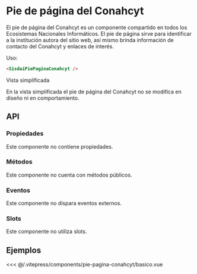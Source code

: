 <script setup>
import EjemploBasico from "../../.vitepress/components/pie-pagina-conahcyt/basico.vue";
</script>

# Pie de página del Conahcyt

El pie de página del Conahcyt es un componente compartido en todos los Ecosistemas Nacionales Informáticos. El pie de página sirve para identificar a la institución autora del sitio web, así mismo brinda información de contacto del Conahcyt y enlaces de interés.

Uso:

```html
<SisdaiPiePaginaConahcyt />
```

Vista simplificada

En la vista simplificada el pie de página del Conahcyt no se modifica en diseño ni en comportamiento.

<section id="api">

## API

### Propiedades

Este componente no contiene propiedades.

### Métodos

Este componente no cuenta con métodos públicos.

### Eventos

Este componente no dispara eventos externos.

### Slots

Este componente no utiliza slots.

</section>
<section id="ejemplos">

## Ejemplos

<!-- <utils-ejemplo-doc ruta="pie-pagina-conahcyt/basico.vue"/> -->
<EjemploBasico />
<<< @/.vitepress/components/pie-pagina-conahcyt/basico.vue

</section>

